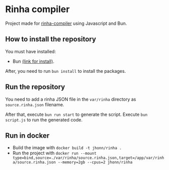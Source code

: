 # Rinha compiler

Project made for [rinha-compiler](https://github.com/aripiprazole/rinha-de-compiler) using Javascript and Bun.

## How to install the repository

You must have installed:

-   Bun [(link for install)](https://bun.sh/docs/installation).

After, you need to run `bun install` to install the packages.

## Run the repository

You need to add a rinha JSON file in the `var/rinha` directory as `source.rinha.json` filename.

After that, execute `bun run start` to generate the script. Execute `bun script.js` to run the generated code.

## Run in docker

-   Build the image with `docker build -t jhonn/rinha .`
-   Run the project with `docker run --mount type=bind,source=./var/rinha/source.rinha.json,target=/app/var/rinha/source.rinha.json --memory=2gb --cpus=2 jhonn/rinha`

